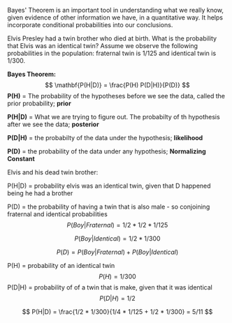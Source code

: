 Bayes' Theorem is an important tool in understanding what we really know, given evidence of other information we have, in a quantitative way. It helps incorporate conditional probabilities into our conclusions.

Elvis Presley had a twin brother who died at birth. What is the probability that Elvis was an identical twin? Assume we observe the following probabilities in the population: fraternal twin is 1/125 and identical twin is 1/300.

**Bayes Theorem:**
$$
\mathbf{P(H|D)} = \frac{P(H) P(D|H)}{P(D)}
$$
**P(H)** = The probability of the hypotheses before we see the data, called the prior probability; **prior**

**P(H|D)** = What we are trying to figure out.  The probabilty of th hypothesis after we see the data; **posterior**

**P(D|H)** = the probabilty of the data under the hypothesis; **likelihood**

**P(D)**  = the probability of the data under any hypothesis; **Normalizing Constant**

Elvis and his dead twin brother:

P(H|D) = probability elvis was an identical twin, given that D happened being he had a brother

P(D) = the probability of having a twin that is also male - so conjoining fraternal and identical probabilities 
$$
P(Boy|Fraternal) = 1/2*1/2 * 1/125
$$

$$
P(Boy|Identical) = 1/2 * 1/300
$$

$$
P(D)= P(Boy|Fraternal) + P(Boy|Identical)
$$

P(H) = probability of an identical twin
$$
P(H) = 1/300
$$
P(D|H) = probability of of a twin that is make, given that it was identical
$$
P(D|H) = 1/2
$$

$$
P(H|D) = \frac{1/2 * 1/300}{1/4 * 1/125 + 1/2 * 1/300} = 5/11
$$



